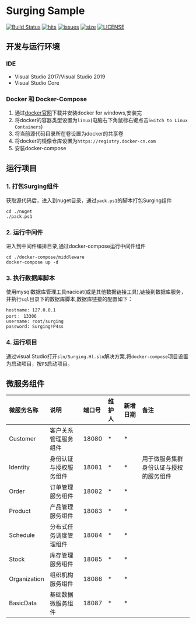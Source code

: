 # Surging Sample

[![Build Status](https://img.shields.io/travis/liuhll/Surging.Sample.svg?label=travis-ci&style=flat-square)](https://travis-ci.com/liuhll/Surging.Sample) 
[![hits](http://hits.dwyl.io/liuhll/Surging.Sample.svg)](http://hits.dwyl.io/liuhll/Surging.Sample)
[![issues](https://img.shields.io/github/issues-raw/liuhll/Surging.Sample.svg?style=flat-square)](https://github.com/liuhll/Surging.Sample/issues)
[![size](https://img.shields.io/github/downloads/liuhll/Surging.Sample/total.svg)](https://codeload.github.com/liuhll/Surging.Sample/zip/master)
[![LICENSE](https://img.shields.io/github/license/liuhll/Surging.Sample.svg?style=flat-square)](https://raw.githubusercontent.com/liuhll/Surging.Sample/master/LICENSE)

## 开发与运行环境
### IDE
- Visual Studio 2017/Visual Studio 2019
- Visual Studio Core

### Docker 和 Docker-Compose
1. 通过[docker官网](https://hub.docker.com/editions/community/docker-ce-desktop-windows)下载并安装docker for windows,安装完
2. 将docker的容器类型设置为`linux`(电脑右下角鼠标右键点击`Switch to Linux Containers`)
3. 将当前源代码目录所在卷设置为docker的共享卷
4. 将docker的镜像仓库设置为`https://registry.docker-cn.com`
5. 安装docker-compose

## 运行项目

### 1. 打包Surging组件
获取源代码后，进入到nuget目录，通过`pack.ps1`的脚本打包Surging组件
```
cd ./nuget
./pack.ps1
```

### 2. 运行中间件
进入到中间件编排目录,通过docker-compose运行中间件组件
```
cd ./docker-compose/middleware
docker-compose up -d
```
### 3. 执行数据库脚本
使用mysql数据库管理工具nacicat(或是其他数据链接工具),链接到数据库服务，并执行`sql`目录下的数据库脚本,数据库链接的配置如下：
```
hostname: 127.0.0.1
port： 13306
username: root/surging
password: Surging!P4ss

```
### 4. 运行项目
通过visual Studio打开`sln/Surging.Hl.sln`解决方案,将`docker-compose`项目设置为启动项目，按`F5`启动项目。

## 微服务组件

| 微服务名称 | 说明 |  端口号 | 维护人  | 新增日期 | 备注  |
|:---------|:------|:-------|:------|:-------|:---------|
| Customer | 客户关系管理服务组件 | 18080 | * | * | |
| Identity | 身份认证与授权服务组件 | 18081 | * | * | 用于微服务集群身份认证与授权的服务组件 |
| Order | 订单管理服务组件 | 18082 | * | * |  |
| Product | 产品管理服务组件 | 18083 | * | * | |
| Schedule | 分布式任务调度管理组件 | 18084 | * | * | |
| Stock | 库存管理服务组件 | 18085 | * | * | |
| Organization | 组织机构服务组件 | 18086 | * | * | |
| BasicData | 基础数据微服务组件 | 18087 | * | * | |
